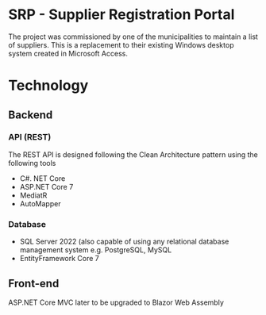# SRP - Supplier Registration Portal
The project was commissioned by one of the municipalities to maintain a list of suppliers. This is a replacement to their existing Windows desktop system created in Microsoft Access.

# Technology
## Backend
### API (REST)
The REST API is designed following the Clean Architecture pattern using the following tools
- C#. NET Core
- ASP.NET Core 7
- MediatR
- AutoMapper

### Database
- SQL Server 2022 (also capable of using any relational database management system e.g. PostgreSQL, MySQL
- EntityFramework Core 7

## Front-end
ASP.NET Core MVC later to be upgraded to Blazor Web Assembly
